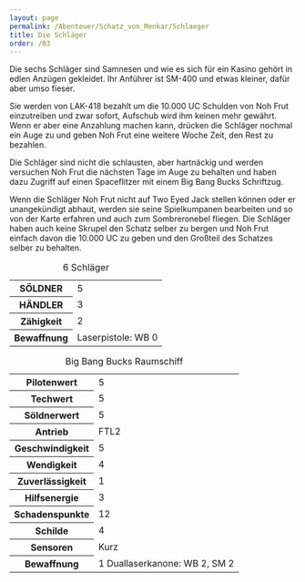 ```yaml
---
layout: page
permalink: /Abenteuer/Schatz_von_Menkar/Schlaeger
title: Die Schläger
order: /03
---
```


Die sechs Schläger sind Samnesen und wie es sich für ein Kasino gehört in edlen Anzügen gekleidet. Ihr Anführer ist SM-400 und etwas kleiner, dafür aber umso fieser.

Sie werden von LAK-418 bezahlt um die 10.000 UC Schulden von Noh Frut einzutreiben und zwar sofort, Aufschub wird ihm keinen mehr gewährt. Wenn er aber eine Anzahlung machen kann, drücken die Schläger nochmal ein Auge zu und geben Noh Frut eine weitere Woche Zeit, den Rest zu bezahlen.

Die Schläger sind nicht die schlausten, aber hartnäckig und werden versuchen Noh Frut die nächsten Tage im Auge zu behalten und haben dazu Zugriff auf einen Spaceflitzer mit einem Big Bang Bucks Schriftzug.

Wenn die Schläger Noh Frut nicht auf Two Eyed Jack stellen können oder er unangekündigt abhaut, werden sie seine Spielkumpanen bearbeiten und so von der Karte erfahren und auch zum Sombreronebel fliegen. Die Schläger haben auch keine Skrupel den Schatz selber zu bergen und Noh Frut einfach davon die 10.000 UC zu geben und den Großteil des Schatzes selber zu behalten.

<table>
<caption>6 Schläger</caption>
<tbody>
<tr><th>SÖLDNER</th><td>5</td></tr>
<tr><th>HÄNDLER</th><td>3</td></tr>
<tr><th>Zähigkeit</th><td>2</td></tr>
<tr><th>Bewaffnung</th><td>Laserpistole: WB 0</td></tr>
</tbody>
</table>

<table>
<caption>Big Bang Bucks Raumschiff</caption>
<tbody>
<tr><th>Pilotenwert</th><td>5</td></tr>
<tr><th>Techwert</th><td>5</td></tr>
<tr><th>Söldnerwert</th><td>5</td></tr>
<tr><th>Antrieb</th><td>FTL2</td></tr>
<tr><th>Geschwindigkeit</th><td>5</td></tr>
<tr><th>Wendigkeit</th><td>4</td></tr>
<tr><th>Zuverlässigkeit</th><td>1</td></tr>
<tr><th>Hilfsenergie</th><td>3</td></tr>
<tr><th>Schadenspunkte</th><td>12</td></tr>
<tr><th>Schilde</th><td>4</td></tr>
<tr><th>Sensoren</th><td>Kurz</td></tr>
<tr><th>Bewaffnung</th><td>1 Duallaserkanone: WB 2, SM 2</td></tr>
</tbody>
</table>
